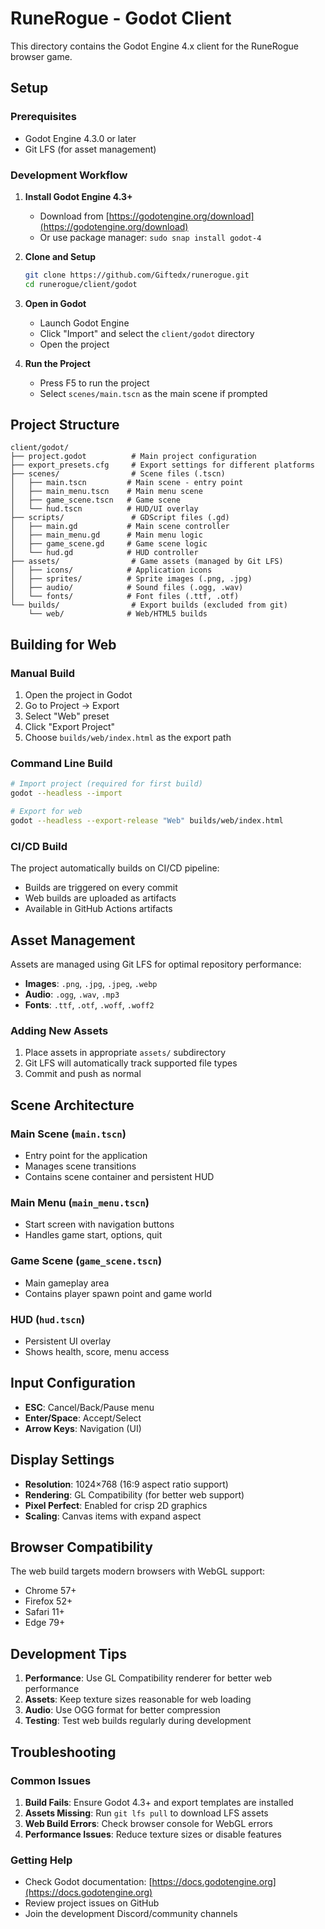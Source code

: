 # RuneRogue - Godot Client

This directory contains the Godot Engine 4.x client for the RuneRogue browser game.

## Setup

### Prerequisites

- Godot Engine 4.3.0 or later
- Git LFS (for asset management)

### Development Workflow

1. **Install Godot Engine 4.3+**

   - Download from [https://godotengine.org/download](https://godotengine.org/download)
   - Or use package manager: `sudo snap install godot-4`

2. **Clone and Setup**

   ```bash
   git clone https://github.com/Giftedx/runerogue.git
   cd runerogue/client/godot
   ```

3. **Open in Godot**

   - Launch Godot Engine
   - Click "Import" and select the `client/godot` directory
   - Open the project

4. **Run the Project**
   - Press F5 to run the project
   - Select `scenes/main.tscn` as the main scene if prompted

## Project Structure

```
client/godot/
├── project.godot          # Main project configuration
├── export_presets.cfg     # Export settings for different platforms
├── scenes/                # Scene files (.tscn)
│   ├── main.tscn         # Main scene - entry point
│   ├── main_menu.tscn    # Main menu scene
│   ├── game_scene.tscn   # Game scene
│   └── hud.tscn          # HUD/UI overlay
├── scripts/               # GDScript files (.gd)
│   ├── main.gd           # Main scene controller
│   ├── main_menu.gd      # Main menu logic
│   ├── game_scene.gd     # Game scene logic
│   └── hud.gd            # HUD controller
├── assets/                # Game assets (managed by Git LFS)
│   ├── icons/            # Application icons
│   ├── sprites/          # Sprite images (.png, .jpg)
│   ├── audio/            # Sound files (.ogg, .wav)
│   └── fonts/            # Font files (.ttf, .otf)
└── builds/                # Export builds (excluded from git)
    └── web/              # Web/HTML5 builds
```

## Building for Web

### Manual Build

1. Open the project in Godot
2. Go to Project → Export
3. Select "Web" preset
4. Click "Export Project"
5. Choose `builds/web/index.html` as the export path

### Command Line Build

```bash
# Import project (required for first build)
godot --headless --import

# Export for web
godot --headless --export-release "Web" builds/web/index.html
```

### CI/CD Build

The project automatically builds on CI/CD pipeline:

- Builds are triggered on every commit
- Web builds are uploaded as artifacts
- Available in GitHub Actions artifacts

## Asset Management

Assets are managed using Git LFS for optimal repository performance:

- **Images**: `.png`, `.jpg`, `.jpeg`, `.webp`
- **Audio**: `.ogg`, `.wav`, `.mp3`
- **Fonts**: `.ttf`, `.otf`, `.woff`, `.woff2`

### Adding New Assets

1. Place assets in appropriate `assets/` subdirectory
2. Git LFS will automatically track supported file types
3. Commit and push as normal

## Scene Architecture

### Main Scene (`main.tscn`)

- Entry point for the application
- Manages scene transitions
- Contains scene container and persistent HUD

### Main Menu (`main_menu.tscn`)

- Start screen with navigation buttons
- Handles game start, options, quit

### Game Scene (`game_scene.tscn`)

- Main gameplay area
- Contains player spawn point and game world

### HUD (`hud.tscn`)

- Persistent UI overlay
- Shows health, score, menu access

## Input Configuration

- **ESC**: Cancel/Back/Pause menu
- **Enter/Space**: Accept/Select
- **Arrow Keys**: Navigation (UI)

## Display Settings

- **Resolution**: 1024×768 (16:9 aspect ratio support)
- **Rendering**: GL Compatibility (for better web support)
- **Pixel Perfect**: Enabled for crisp 2D graphics
- **Scaling**: Canvas items with expand aspect

## Browser Compatibility

The web build targets modern browsers with WebGL support:

- Chrome 57+
- Firefox 52+
- Safari 11+
- Edge 79+

## Development Tips

1. **Performance**: Use GL Compatibility renderer for better web performance
2. **Assets**: Keep texture sizes reasonable for web loading
3. **Audio**: Use OGG format for better compression
4. **Testing**: Test web builds regularly during development

## Troubleshooting

### Common Issues

1. **Build Fails**: Ensure Godot 4.3+ and export templates are installed
2. **Assets Missing**: Run `git lfs pull` to download LFS assets
3. **Web Build Errors**: Check browser console for WebGL errors
4. **Performance Issues**: Reduce texture sizes or disable features

### Getting Help

- Check Godot documentation: [https://docs.godotengine.org](https://docs.godotengine.org)
- Review project issues on GitHub
- Join the development Discord/community channels
